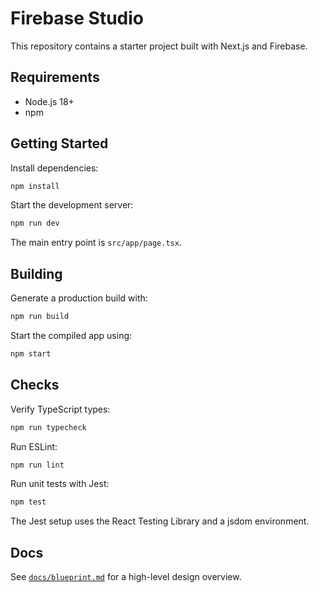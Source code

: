 # Firebase Studio

This repository contains a starter project built with Next.js and Firebase.

## Requirements

- Node.js 18+
- npm

## Getting Started

Install dependencies:

```bash
npm install
```

Start the development server:

```bash
npm run dev
```

The main entry point is `src/app/page.tsx`.

## Building

Generate a production build with:

```bash
npm run build
```

Start the compiled app using:

```bash
npm start
```

## Checks

Verify TypeScript types:

```bash
npm run typecheck
```

Run ESLint:

```bash
npm run lint
```

Run unit tests with Jest:

```bash
npm test
```

The Jest setup uses the React Testing Library and a jsdom environment.

## Docs

See [`docs/blueprint.md`](docs/blueprint.md) for a high-level design overview.
